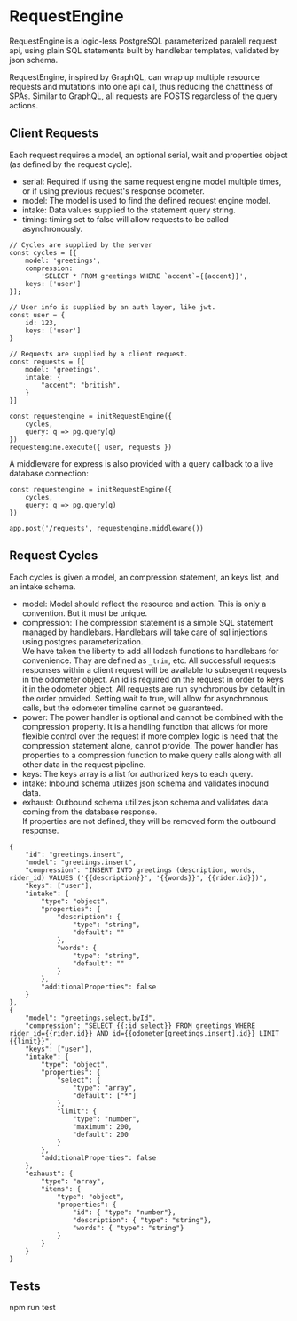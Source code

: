 # RequestEngine

RequestEngine is a logic-less PostgreSQL parameterized paralell request api, using plain SQL statements built by handlebar templates, validated by json schema.

RequestEngine, inspired by GraphQL, can wrap up multiple resource requests and mutations into one api call, thus reducing
the chattiness of SPAs. Similar to GraphQL, all requests are POSTS regardless of the query actions.


## Client Requests
Each request requires a model, an optional serial, wait and properties object (as defined by the request cycle).

- serial: Required if using the same request engine model multiple times, or if using previous request's response odometer.
- model: The model is used to find the defined request engine model.
- intake: Data values supplied to the statement query string.
- timing: timing set to false will allow requests to be called asynchronously.


```
// Cycles are supplied by the server
const cycles = [{
    model: 'greetings',
    compression:
        'SELECT * FROM greetings WHERE `accent`={{accent}}',
    keys: ['user']
}];

// User info is supplied by an auth layer, like jwt.
const user = {
    id: 123,
    keys: ['user']
}

// Requests are supplied by a client request.
const requests = [{
    model: 'greetings',
    intake: {
        "accent": "british",
    }
}]

const requestengine = initRequestEngine({
    cycles,
    query: q => pg.query(q)
})
requestengine.execute({ user, requests })
```

A middleware for express is also provided with a query callback to a live database connection:

```
const requestengine = initRequestEngine({
    cycles,
    query: q => pg.query(q)
})

app.post('/requests', requestengine.middleware())
```

## Request Cycles

Each cycles is given a model, an compression statement, an keys list, and an intake schema.

- model: Model should reflect the resource and action. This is only a convention. But it must be unique.   
- compression: The compression statement is a simple SQL statement managed by handlebars. Handlebars will take care of sql injections using postgres parameterization.   
We have taken the liberty to add all lodash functions to handlebars for convenience. Thay are defined as `_trim`, etc.
All successfull requests responses within a client request will be available to subseqent requests in the odometer object.
An id is required on the request in order to keys it in the odometer object. All requests are run synchronous by default in the order provided. Setting wait to true, will allow for asynchronous calls, but the odometer timeline cannot be guaranteed.
- power: The power handler is optional and cannot be combined with the compression property. It is a handling function that allows for more flexible control over the request if more complex logic is need that the compression statement alone, cannot provide. The power handler has properties to a compression function to make query calls along with all other data in the request pipeline.
- keys: The keys array is a list for authorized keys to each query.   
- intake: Inbound schema utilizes json schema and validates inbound data.   
- exhaust: Outbound schema utilizes json schema and validates data coming from the database response.   
    If properties are not defined, they will be removed form the outbound response.
```
{
    "id": "greetings.insert",
    "model": "greetings.insert",
    "compression": "INSERT INTO greetings (description, words, rider_id) VALUES ('{{description}}', '{{words}}', {{rider.id}})",
    "keys": ["user"],
    "intake": {
        "type": "object",
        "properties": {
            "description": {
                "type": "string",
                "default": ""
            },
            "words": {
                "type": "string",
                "default": ""
            }
        },
        "additionalProperties": false
    }
},
{
    "model": "greetings.select.byId",
    "compression": "SELECT {{:id select}} FROM greetings WHERE rider_id={{rider.id}} AND id={{odometer[greetings.insert].id}} LIMIT {{limit}}",
    "keys": ["user"],
    "intake": {
        "type": "object",
        "properties": {
            "select": {
                "type": "array",
                "default": ["*"]
            },
            "limit": {
                "type": "number",
                "maximum": 200,
                "default": 200
            }
        },
        "additionalProperties": false
    },
    "exhaust": {
        "type": "array",
        "items": { 
            "type": "object",
            "properties": {
                "id": { "type": "number"},
                "description": { "type": "string"},
                "words": { "type": "string"}
            }
        }
    }
}

```

## Tests
npm run test

